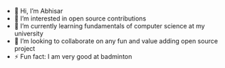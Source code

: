 - 👋 Hi, I’m Abhisar
- 👀 I’m interested in open source contributions
- 🌱 I’m currently learning fundamentals of computer science at my university
- 💞️ I’m looking to collaborate on any fun and value adding open source project
- ⚡ Fun fact: I am very good at badminton

<!---
Ambit-ion/Ambit-ion is a ✨ special ✨ repository because its `README.md` (this file) appears on your GitHub profile.
You can click the Preview link to take a look at your changes.
--->

